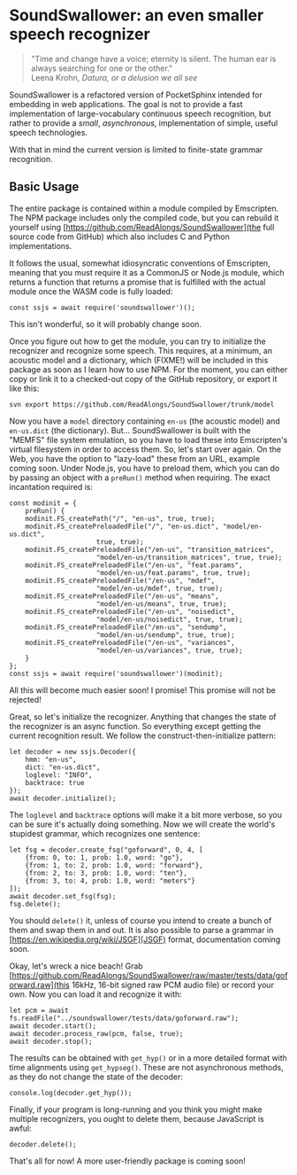 SoundSwallower: an even smaller speech recognizer
=================================================

> "Time and change have a voice; eternity is silent. The human ear is
> always searching for one or the other."<br>
> Leena Krohn, *Datura, or a delusion we all see*

SoundSwallower is a refactored version of PocketSphinx intended for
embedding in web applications.  The goal is not to provide a fast
implementation of large-vocabulary continuous speech recognition, but
rather to provide a *small*, *asynchronous*, implementation of simple,
useful speech technologies.

With that in mind the current version is limited to finite-state
grammar recognition.

Basic Usage
-----------

The entire package is contained within a module compiled by
Emscripten.  The NPM package includes only the compiled code, but you
can rebuild it yourself using
[https://github.com/ReadAlongs/SoundSwallower](the full source code
from GitHub) which also includes C and Python implementations.

It follows the usual, somewhat idiosyncratic conventions of
Emscripten, meaning that you must require it as a CommonJS or Node.js
module, which returns a function that returns a promise that is
fulfilled with the actual module once the WASM code is fully loaded:

    const ssjs = await require('soundswallower')();

This isn't wonderful, so it will probably change soon.

Once you figure out how to get the module, you can try to initialize
the recognizer and recognize some speech.  This requires, at a
minimum, an acoustic model and a dictionary, which (FIXME!) will be
included in this package as soon as I learn how to use NPM.  For the
moment, you can either copy or link it to a checked-out copy of the
GitHub repository, or export it like this:

	svn export https://github.com/ReadAlongs/SoundSwallower/trunk/model

Now you have a `model` directory containing `en-us` (the acoustic
model) and `en-us.dict` (the dictionary).  But... SoundSwallower is
built with the "MEMFS" file system emulation, so you have to load
these into Emscripten's virtual filesystem in order to access them.
So, let's start over again.  On the Web, you have the option to
"lazy-load" these from an URL, example coming soon.  Under Node.js,
you have to preload them, which you can do by passing an object with a
`preRun()` method when requiring.  The exact incantation required is:

    const modinit = {
        preRun() {
    	modinit.FS_createPath("/", "en-us", true, true);
    	modinit.FS_createPreloadedFile("/", "en-us.dict", "model/en-us.dict",
    				      true, true);
    	modinit.FS_createPreloadedFile("/en-us", "transition_matrices",
    				      "model/en-us/transition_matrices", true, true);
    	modinit.FS_createPreloadedFile("/en-us", "feat.params",
    				      "model/en-us/feat.params", true, true);
    	modinit.FS_createPreloadedFile("/en-us", "mdef",
    				      "model/en-us/mdef", true, true);
    	modinit.FS_createPreloadedFile("/en-us", "means",
    				      "model/en-us/means", true, true);
    	modinit.FS_createPreloadedFile("/en-us", "noisedict",
    				      "model/en-us/noisedict", true, true);
    	modinit.FS_createPreloadedFile("/en-us", "sendump",
    				      "model/en-us/sendump", true, true);
    	modinit.FS_createPreloadedFile("/en-us", "variances",
    				      "model/en-us/variances", true, true);
        }
    };
    const ssjs = await require('soundswallower')(modinit);

All this will become much easier soon!  I promise!  This promise will
not be rejected!

Great, so let's initialize the recognizer.  Anything that changes the
state of the recognizer is an async function.  So everything except
getting the current recognition result.  We follow the
construct-then-initialize pattern:

    let decoder = new ssjs.Decoder({
		hmm: "en-us",
		dict: "en-us.dict",
		loglevel: "INFO",
		backtrace: true
    });
    await decoder.initialize();

The `loglevel` and `backtrace` options will make it a bit more
verbose, so you can be sure it's actually doing something.  Now we
will create the world's stupidest grammar, which recognizes one
sentence:

    let fsg = decoder.create_fsg("goforward", 0, 4, [
		{from: 0, to: 1, prob: 1.0, word: "go"},
		{from: 1, to: 2, prob: 1.0, word: "forward"},
		{from: 2, to: 3, prob: 1.0, word: "ten"},
		{from: 3, to: 4, prob: 1.0, word: "meters"}
    ]);
    await decoder.set_fsg(fsg);
    fsg.delete();

You should `delete()` it, unless of course you intend to create a
bunch of them and swap them in and out.  It is also possible to parse
a grammar in [https://en.wikipedia.org/wiki/JSGF](JSGF) format,
documentation coming soon.

Okay, let's wreck a nice beach!  Grab
[https://github.com/ReadAlongs/SoundSwallower/raw/master/tests/data/goforward.raw](this
16kHz, 16-bit signed raw PCM audio file) or record your own.  Now you
can load it and recognize it with:

    let pcm = await fs.readFile("../soundswallower/tests/data/goforward.raw");
    await decoder.start();
    await decoder.process_raw(pcm, false, true);
    await decoder.stop();

The results can be obtained with `get_hyp()` or in a more detailed
format with time alignments using `get_hypseg()`.  These are not
asynchronous methods, as they do not change the state of the decoder:

    console.log(decoder.get_hyp());

Finally, if your program is long-running and you think you might make
multiple recognizers, you ought to delete them, because JavaScript is
awful:

    decoder.delete();

That's all for now!  A more user-friendly package is coming soon!
